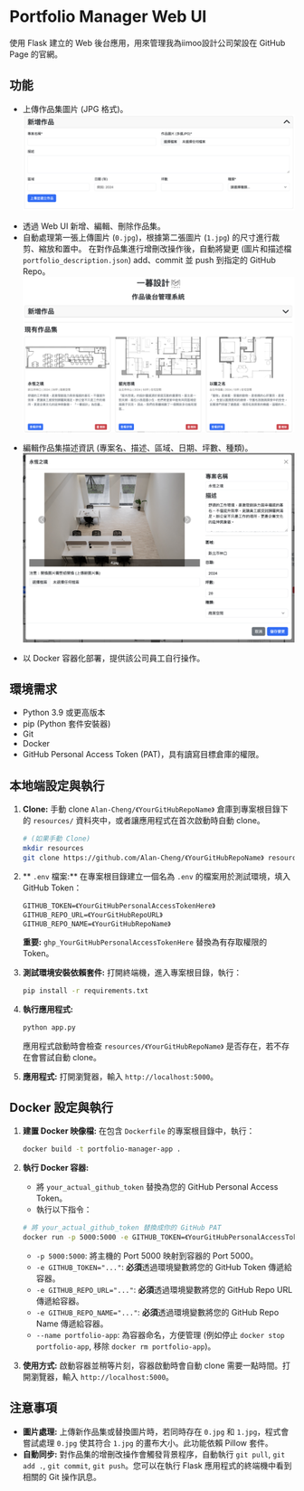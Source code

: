 # Portfolio Manager Web UI

使用 Flask 建立的 Web 後台應用，用來管理我為iimoo設計公司架設在 GitHub Page 的官網。

## 功能

*   上傳作品集圖片 (JPG 格式)。
![iimoo-後台](https://github.com/Alan-Cheng/Iimoo-Design-Portfolio-Manager-Web-UI/blob/master/demo/upload.png?raw=true "上傳頁面")
>
*   透過 Web UI 新增、編輯、刪除作品集。
*   自動處理第一張上傳圖片 (`0.jpg`)，根據第二張圖片 (`1.jpg`) 的尺寸進行裁剪、縮放和置中。
在對作品集進行增刪改操作後，自動將變更 (圖片和描述檔 `portfolio_description.json`) add、commit 並 push 到指定的 GitHub Repo。
![iimoo-後台](https://github.com/Alan-Cheng/Iimoo-Design-Portfolio-Manager-Web-UI/blob/master/demo/portfolio.png?raw=true "作品頁面")
>
*   編輯作品集描述資訊 (專案名、描述、區域、日期、坪數、種類)。
![iimoo-後台](https://github.com/Alan-Cheng/Iimoo-Design-Portfolio-Manager-Web-UI/blob/master/demo/edit.png?raw=true "編輯頁面")
>
*   以 Docker 容器化部署，提供該公司員工自行操作。

## 環境需求

*   Python 3.9 或更高版本
*   pip (Python 套件安裝器)
*   Git
*   Docker
*   GitHub Personal Access Token (PAT)，具有讀寫目標倉庫的權限。

## 本地端設定與執行

1.  **Clone:**
    手動 clone `Alan-Cheng/《YourGitHubRepoName》` 倉庫到專案根目錄下的 `resources/` 資料夾中，或者讓應用程式在首次啟動時自動 clone。
    ```bash
    # (如果手動 Clone)
    mkdir resources
    git clone https://github.com/Alan-Cheng/《YourGitHubRepoName》 resources/《YourGitHubRepoName》
    ```

2.  ** `.env` 檔案:**
    在專案根目錄建立一個名為 `.env` 的檔案用於測試環境，填入 GitHub Token：
    ```dotenv
    GITHUB_TOKEN=《YourGitHubPersonalAccessTokenHere》
    GITHUB_REPO_URL=《YourGitHubRepoURL》
    GITHUB_REPO_NAME=《YourGitHubRepoName》
    ```
    **重要:**  `ghp_YourGitHubPersonalAccessTokenHere` 替換為有存取權限的 Token。

3.  **測試環境安裝依賴套件:**
    打開終端機，進入專案根目錄，執行：
    ```bash
    pip install -r requirements.txt
    ```

4.  **執行應用程式:**
    ```bash
    python app.py
    ```
    應用程式啟動時會檢查 `resources/《YourGitHubRepoName》` 是否存在，若不存在會嘗試自動 clone。

5.  **應用程式:**
    打開瀏覽器，輸入 `http://localhost:5000`。

## Docker 設定與執行

1.  **建置 Docker 映像檔:**
    在包含 `Dockerfile` 的專案根目錄中，執行：
    ```bash
    docker build -t portfolio-manager-app .
    ```

2.  **執行 Docker 容器:**
    *   將 `your_actual_github_token` 替換為您的 GitHub Personal Access Token。
    *   執行以下指令：
    ```bash
    # 將 your_actual_github_token 替換成你的 GitHub PAT
    docker run -p 5000:5000 -e GITHUB_TOKEN=《YourGitHubPersonalAccessTokenHere》 -e GITHUB_REPO_URL=《YourGitHubRepoURL》 -e GITHUB_REPO_NAME=《YourGitHubRepoName》 --name portfolio-app portfolio-manager-app

    ```
    *   `-p 5000:5000`: 將主機的 Port 5000 映射到容器的 Port 5000。
    *   `-e GITHUB_TOKEN="..."`: **必須**透過環境變數將您的 GitHub Token 傳遞給容器。
    *   `-e GITHUB_REPO_URL="..."`: **必須**透過環境變數將您的 GitHub Repo URL 傳遞給容器。
    *   `-e GITHUB_REPO_NAME="..."`: **必須**透過環境變數將您的 GitHub Repo Name 傳遞給容器。
    *   `--name portfolio-app`: 為容器命名，方便管理 (例如停止 `docker stop portfolio-app`, 移除 `docker rm portfolio-app`)。

3.  **使用方式:**
    啟動容器並稍等片刻，容器啟動時會自動 clone 需要一點時間。打開瀏覽器，輸入 `http://localhost:5000`。

## 注意事項

*   **圖片處理:** 上傳新作品集或替換圖片時，若同時存在 `0.jpg` 和 `1.jpg`，程式會嘗試處理 `0.jpg` 使其符合 `1.jpg` 的畫布大小。此功能依賴 Pillow 套件。
*   **自動同步:** 對作品集的增刪改操作會觸發背景程序，自動執行 `git pull`, `git add .`, `git commit`, `git push`。您可以在執行 Flask 應用程式的終端機中看到相關的 Git 操作訊息。